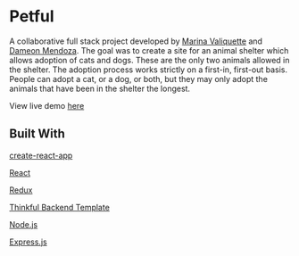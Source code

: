 Petful
============================

A collaborative full stack project developed by [Marina Valiquette](https://github.com/Sakela17) 
and [Dameon Mendoza](https://github.com/Dameon1).
The goal was to create a site for an animal shelter which allows adoption of cats and dogs. 
These are the only two animals allowed in the shelter. The adoption process works strictly 
on a first-in, first-out basis. People can adopt a cat, or a dog, or both, but they may only adopt 
the animals that have been in the shelter the longest.

View live demo [here](https://petfulclientmarinavdameon.herokuapp.com/)

## Built With
 
 [create-react-app](https://github.com/facebook/create-react-app)
 
 [React](https://reactjs.org/)
 
 [Redux](https://redux.js.org/)
 
 [Thinkful Backend Template](https://github.com/Thinkful-Ed/backend-template)
 
 [Node.js](https://nodejs.org/en/)
 
 [Express.js](https://expressjs.com/)